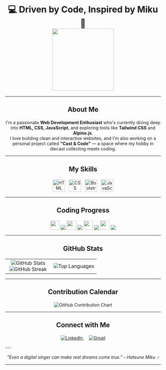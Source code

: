 <h1 align="center">
  💻 Driven by Code, Inspired by Miku 🎤  
  <br>
  <img src="https://media.tenor.com/3RyoX63Hg3QAAAAC/hatsune-miku-vocaloid.gif" height="200"/>
</h1>

---

## <p align="center">About Me</p>

<p align="center">
  I'm a passionate <strong>Web Development Enthusiast</strong> who's currently diving deep into 
  <strong>HTML, CSS, JavaScript</strong>, and exploring tools like <strong>Tailwind CSS</strong> and <strong>Alpine.js</strong>.<br>
  I love building clean and interactive websites, and I'm also working on a personal project called <strong>"Cast & Code"</strong> — a space where my hobby in diecast collecting meets coding.
</p>

---

## <p align="center">My Skills</p>

<p align="center">
  <img src="https://cdn.jsdelivr.net/gh/devicons/devicon/icons/html5/html5-original.svg" height="40" alt="HTML" />
  &nbsp;
  <img src="https://cdn.jsdelivr.net/gh/devicons/devicon/icons/css3/css3-original.svg" height="40" alt="CSS" />
  &nbsp;
  <img src="https://cdn.jsdelivr.net/gh/devicons/devicon/icons/bootstrap/bootstrap-original.svg" height="40" alt="Bootstrap" />
  &nbsp;
  <img src="https://cdn.jsdelivr.net/gh/devicons/devicon/icons/javascript/javascript-original.svg" height="40" alt="JavaScript" />
</p>

---

## <p align="center">Coding Progress</p>

<div align="center">
  <img src="https://cdn.jsdelivr.net/gh/devicons/devicon/icons/html5/html5-original.svg" width="30"/>
  <img src="https://img.shields.io/badge/Progress-90%25-4CAF50?style=for-the-badge&labelColor=555&color=ef5eff" />
  <img src="https://cdn.jsdelivr.net/gh/devicons/devicon/icons/css3/css3-original.svg" width="30"/>
  <img src="https://img.shields.io/badge/Progress-80%25-4CAF50?style=for-the-badge&labelColor=555&color=62d5ff" />
  <img src="https://cdn.jsdelivr.net/gh/devicons/devicon/icons/bootstrap/bootstrap-original.svg" width="30"/>
  <img src="https://img.shields.io/badge/Progress-80%25-4CAF50?style=for-the-badge&labelColor=555&color=6f42c1" />
  <img src="https://cdn.jsdelivr.net/gh/devicons/devicon/icons/javascript/javascript-original.svg" width="30"/>
  <img src="https://img.shields.io/badge/Progress-40%25-4CAF50?style=for-the-badge&labelColor=555&color=f7df1e" />
</div>


---

## <p align="center">GitHub Stats</p>

<table align="center"><tbody>
<tr>
<td width="50%" align="center">
  
<img src="https://readme-stats-fork-mauve.vercel.app/api/?username=Nafa369&theme=dark&show_icons=true&count_private=true&bg_color=30,2BC0E4,4FA4FF&title_color=fff&text_color=fff" alt="GitHub Stats" />

<br>

<img src="https://github-readme-streak-stats-five-roan.vercel.app?user=Nafa369&theme=dark&background=45,2BC0E4,4FA4FF&stroke=fff&ring=fff&fire=FF5EDF&currStreakLabel=fff" alt="GitHub Streak" />

</td>
<td width="50%" align="center">

<img src="https://readme-stats-fork-mauve.vercel.app/api/top-langs/?username=Nafa369&theme=dark&hide_border=false&no-bg=true&no-frame=true&langs_count=6&bg_color=30,2BC0E4,4FA4FF&title_color=fff&text_color=fff" alt="Top Languages" />

</td>
</tr>
</tbody></table>

---

## <p align="center">Contribution Calendar</p>

<p align="center">
  <img src="https://ghchart.rshah.org/4FA4FF/Nafa369" alt="GitHub Contribution Chart" />
</p>

---

## <p align="center">Connect with Me</p>

<p align="center">
  <a href="https://id.linkedin.com/in/imamul-hunafa-7245a6373" target="_blank">
    <img src="https://img.icons8.com/color/48/000000/linkedin.png" alt="LinkedIn" />
  </a>
  &nbsp;&nbsp;&nbsp;
  <a href="mailto:imamulhunafa.kmj@gmail.com" target="_blank">
    <img src="https://img.icons8.com/color/48/000000/gmail--v1.png" alt="Gmail" />
  </a>
</p>
---

<p align="center">
  <i>“Even a digital singer can make real dreams come true.” – Hatsune Miku 🎶</i>
</p>

---
